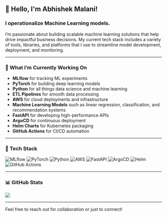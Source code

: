 ## 👋 Hello, I'm Abhishek Malani!
### I operationalize Machine Learning models.

I’m passionate about building scalable machine learning solutions that help drive impactful business decisions. My current tech stack includes a variety of tools, libraries, and platforms that I use to streamline model development, deployment, and monitoring.

---

### 🔭 What I’m Currently Working On
- **MLflow** for tracking ML experiments
- **PyTorch** for building deep learning models
- **Python** for all things data science and machine learning
- **ETL Pipelines** for smooth data processing
- **AWS** for cloud deployments and infrastructure
- **Machine Learning Models** such as linear regression, classification, and recommendation systems
- **FastAPI** for developing high-performance APIs
- **ArgoCD** for continuous deployment
- **Helm Charts** for Kubernetes packaging
- **GitHub Actions** for CI/CD automation

---

### 💼 Tech Stack

![MLflow](https://img.shields.io/badge/MLflow-%231e0f65.svg?style=for-the-badge&logo=mlflow&logoColor=white)
![PyTorch](https://img.shields.io/badge/PyTorch-%23EE4C2C.svg?style=for-the-badge&logo=pytorch&logoColor=white)
![Python](https://img.shields.io/badge/python-3670A0?style=for-the-badge&logo=python&logoColor=ffdd54)
![AWS](https://img.shields.io/badge/aws-%23232F3E.svg?style=for-the-badge&logo=amazon-aws&logoColor=white)
![FastAPI](https://img.shields.io/badge/fastapi-%2300C7B7.svg?style=for-the-badge&logo=fastapi&logoColor=white)
![ArgoCD](https://img.shields.io/badge/argoCD-%23EF7B4D.svg?style=for-the-badge&logo=argo&logoColor=white)
![Helm](https://img.shields.io/badge/helm-%230F1689.svg?style=for-the-badge&logo=helm&logoColor=white)
![GitHub Actions](https://img.shields.io/badge/github%20actions-%232671E5.svg?style=for-the-badge&logo=githubactions&logoColor=white)

---

### 📊 GitHub Stats
<picture>
  <source 
    srcset="https://github-readme-stats-git-masterrstaa-rickstaa.vercel.app/api?username=abhishek-malani&show_icons=true&include_all_commits=true&count_private=true&include_orgs=true&locale=en&theme=dark"
    media="(prefers-color-scheme: dark)"
  />
  <source 
    srcset="https://github-readme-stats.vercel.app/api?username=abhishek-malani&show=reviews,discussions_started,discussions_answered,prs_merged,prs_merged_percentage"
  />
  <source
    srcset="https://github-readme-stats.vercel.app/api?username=abhishek-malani&&count_private=trueshow_icons=true"
    media="(prefers-color-scheme: light), (prefers-color-scheme: no-preference)"
  />
  <img src="https://github-readme-stats.vercel.app/api?username=abhishek-malani&count_private=true&show_icons=true" />
</picture>

---

Feel free to reach out for collaboration or just to connect!
